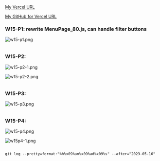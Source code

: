 [My Vercel URL](https://vercel.com/justin40715/1112-client-supa-208410380)

[My GitHub for Vercel URL](https://github.com/justin40715/1112-client-supa-208410380)

### W15-P1: rewrite MenuPage_80.js, can handle filter buttons

![w15-p1.png](https://wjviuyuwtkixlajqlpbk.supabase.co/storage/v1/object/public/demo-80/md_img/w15-p1.png)

```

```

### W15-P2:

![w15-p2-1.png](https://wjviuyuwtkixlajqlpbk.supabase.co/storage/v1/object/public/demo-80/md_img/w15-p2-1.png)

![w15-p2-2.png](https://wjviuyuwtkixlajqlpbk.supabase.co/storage/v1/object/public/demo-80/md_img/w15-p2-2.png)

```

```

### W15-P3:

![w15-p3.png](https://wjviuyuwtkixlajqlpbk.supabase.co/storage/v1/object/public/demo-80/md_img/w15-p3.png)

```

```

### W15-P4:

![w15-p4.png](https://wjviuyuwtkixlajqlpbk.supabase.co/storage/v1/object/public/demo-80/md_img/w15-p4.png)

![w15p4-1.png](https://wjviuyuwtkixlajqlpbk.supabase.co/storage/v1/object/public/demo-80/md_img/w15-p4-1.png)

```

```

```
git log --pretty=format:"%h%x09%an%x09%ad%x09%s" --after="2023-05-16"
```
